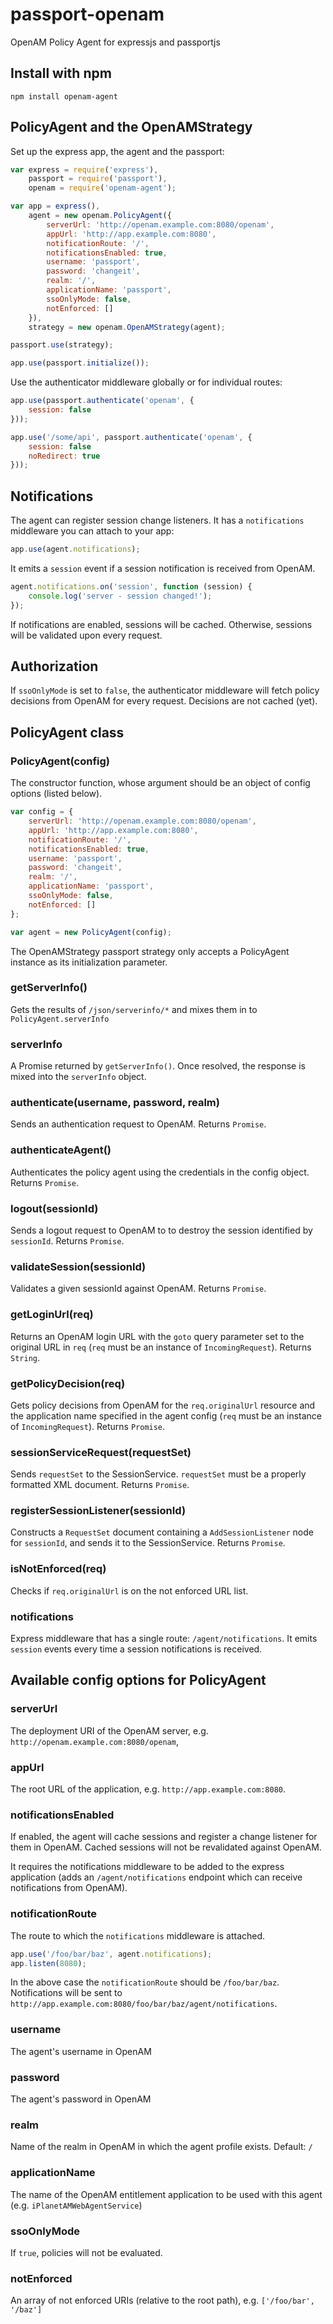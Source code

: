 # passport-openam
OpenAM Policy Agent for expressjs and passportjs

## Install with npm

```
npm install openam-agent
```
 
## PolicyAgent and the OpenAMStrategy

Set up the express app, the agent and the passport:
```javascript
var express = require('express'),
    passport = require('passport'),
    openam = require('openam-agent');

var app = express(),
    agent = new openam.PolicyAgent({
        serverUrl: 'http://openam.example.com:8080/openam',
        appUrl: 'http://app.example.com:8080',
        notificationRoute: '/',
        notificationsEnabled: true,
        username: 'passport',
        password: 'changeit',
        realm: '/',
        applicationName: 'passport',
        ssoOnlyMode: false,
        notEnforced: []
    }),
    strategy = new openam.OpenAMStrategy(agent);

passport.use(strategy);

app.use(passport.initialize());
```

Use the authenticator middleware globally or for individual routes: 

``` javascript
app.use(passport.authenticate('openam', {
    session: false
}));

app.use('/some/api', passport.authenticate('openam', {
    session: false
    noRedirect: true
}));
```
    
## Notifications

The agent can register session change listeners. It has a `notifications` middleware you can attach to your app: 

``` javascript
app.use(agent.notifications);
```

It emits a `session` event if a session notification is received from OpenAM.

``` javascript
agent.notifications.on('session', function (session) {
    console.log('server - session changed!');
});
```

If notifications are enabled, sessions will be cached. Otherwise, sessions will be validated upon every request.

## Authorization

If `ssoOnlyMode` is set to `false`, the authenticator middleware will fetch policy decisions from OpenAM for every request.
Decisions are not cached (yet).


## PolicyAgent class

### PolicyAgent(config)
The constructor function, whose argument should be an object of config options (listed below).

``` javascript
var config = {
    serverUrl: 'http://openam.example.com:8080/openam',
    appUrl: 'http://app.example.com:8080',
    notificationRoute: '/',
    notificationsEnabled: true,
    username: 'passport',
    password: 'changeit',
    realm: '/',
    applicationName: 'passport',
    ssoOnlyMode: false,
    notEnforced: []
};

var agent = new PolicyAgent(config);
```

The OpenAMStrategy passport strategy only accepts a PolicyAgent instance as its initialization parameter.
 
### getServerInfo()
Gets the results of `/json/serverinfo/*` and mixes them in to `PolicyAgent.serverInfo`

### serverInfo
A Promise returned by `getServerInfo()`. Once resolved, the response is mixed into the `serverInfo` object.

### authenticate(username, password, realm)
Sends an authentication request to OpenAM. Returns `Promise`.

### authenticateAgent()
Authenticates the policy agent using the credentials in the config object. Returns `Promise`.

### logout(sessionId)
Sends a logout request to OpenAM to to destroy the session identified by `sessionId`. Returns `Promise`.

### validateSession(sessionId)
Validates a given sessionId against OpenAM. Returns `Promise`.

### getLoginUrl(req)
Returns an OpenAM login URL with the `goto` query parameter set to the original URL in `req` (`req` must be an instance 
of `IncomingRequest`). Returns `String`.

### getPolicyDecision(req)
Gets policy decisions from OpenAM for the `req.originalUrl` resource and the application name specified in the agent 
config (`req` must be an instance of `IncomingRequest`). Returns `Promise`.

### sessionServiceRequest(requestSet)
Sends `requestSet` to the SessionService. `requestSet` must be a properly formatted XML document. Returns `Promise`.

### registerSessionListener(sessionId)
Constructs a `RequestSet` document containing a `AddSessionListener` node for `sessionId`, and sends it to the 
SessionService. Returns `Promise`.

### isNotEnforced(req)
Checks if `req.originalUrl` is on the not enforced URL list.

### notifications
Express middleware that has a single route: `/agent/notifications`. It emits `session` events every time a session
notifications is received.


## Available config options for PolicyAgent

### serverUrl
The deployment URI of the OpenAM server, e.g. `http://openam.example.com:8080/openam`,

### appUrl
The root URL of the application, e.g. `http://app.example.com:8080`.

### notificationsEnabled
If enabled, the agent will cache sessions and register a change listener for them in OpenAM. 
Cached sessions will not be revalidated against OpenAM.

It requires the notifications middleware to be added to the express application (adds an `/agent/notifications` endpoint 
which can receive notifications from OpenAM). 

### notificationRoute
The route to which the `notifications` middleware is attached.

```javascript
app.use('/foo/bar/baz', agent.notifications);
app.listen(8080);
```

In the above case the `notificationRoute` should be `/foo/bar/baz`. Notifications will be 
sent to `http://app.example.com:8080/foo/bar/baz/agent/notifications`.

### username
The agent's username in OpenAM

### password
The agent's password in OpenAM

### realm
Name of the realm in OpenAM in which the agent profile exists. Default: `/`

### applicationName
The name of the OpenAM entitlement application to be used with this agent (e.g. `iPlanetAMWebAgentService`)

### ssoOnlyMode
If `true`, policies will not be evaluated.

### notEnforced
An array of not enforced URIs (relative to the root path), e.g. `['/foo/bar', '/baz']`
    
